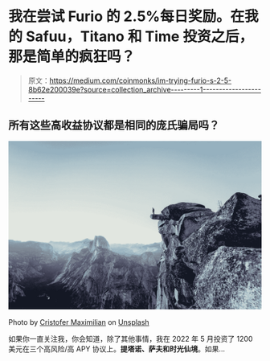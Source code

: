 # 我在尝试 Furio 的 2.5%每日奖励。在我的 Safuu，Titano 和 Time 投资之后，那是简单的疯狂吗？

> 原文：<https://medium.com/coinmonks/im-trying-furio-s-2-5-8b62e200039e?source=collection_archive---------1----------------------->

## 所有这些高收益协议都是相同的庞氏骗局吗？

![](img/d31d37b282ae192a66cc14933bfd2606.png)

Photo by [Cristofer Maximilian](https://unsplash.com/@cristofer?utm_source=medium&utm_medium=referral) on [Unsplash](https://unsplash.com?utm_source=medium&utm_medium=referral)

如果你一直关注我，你会知道，除了其他事情，我在 2022 年 5 月投资了 1200 美元在三个高风险/高 APY 协议上。**提塔诺、萨夫和时光仙境**。如果…
